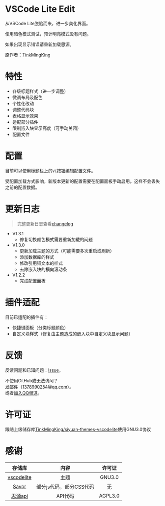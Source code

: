 # VSCode Lite Edit

从VSCode Lite脱胎而来，进一步美化界面。

使用暗色模式测试，预计明亮模式没有问题。

如果出现显示错误请重新加载思源。

原作者：[TinkMingKing](https://github.com/TinkMingKing)

# 特性

- 各级标题样式（进一步调整）
- 微调布局及配色
- 个性化改动
- 调整代码块
- 表格显示效果
- 适配部分插件
- 限制嵌入块显示高度（可手动关闭）
- 配置文件

# 配置

目前可以使用标题栏上的`VC`按钮编辑配置文件。

受配置加载方式影响，新版本更新的配置需要在配置面板手动启用。这样不会丢失之前的配置数据。

# 更新日志

> 完整更新日志查看[changelog](https://github.com/lingfengyu-dreaming/siyuan-vscodelite-edit/blob/main/changelog.md)

- V1.3.1
  - 修复切换颜色模式需要重新加载的问题
- V1.3.0
  - 更新加载主题的方式（可能需要多次重启或刷新）
  - 添加数据库的样式
  - 修改引用锚文本的样式
  - 去除嵌入块的横向滚动条
- V1.2.2
  - 完成配置面板

# 插件适配

目前已适配的插件有：

- 快捷键面板（分类标题颜色）
- 自定义块样式（修复由主题造成的嵌入块中自定义块显示问题）

# 反馈

反馈问题和已知问题：[Issue](https://github.com/lingfengyu-dreaming/siyuan-vscodelite-edit/issues)。

不使用GitHub或无法访问？  
[发邮件](mailto:1378990254@qq.com)（1378990254@qq.com）。  
或者[加入QQ频道](https://pd.qq.com/s/7uxvabgbp)。

# 许可证

跟随上级储存库[TinkMingKing/siyuan-themes-vscodelite](https://github.com/TinkMingKing/siyuan-themes-vscodelite)使用GNU3.0协议

# 感谢

|                                  存储库                                   |          内容           | 许可证  |
| :-----------------------------------------------------------------------: | :---------------------: | :-----: |
|  [vscodelite](https://github.com/TinkMingKing/siyuan-themes-vscodelite)   |          主题           | GNU3.0  |
|         [Savor](https://github.com/royc01/notion-theme/tree/main)         | 部分js代码，部分CSS代码 |   无    |
| [思源api](https://github.com/siyuan-note/siyuan/blob/master/API_zh_CN.md) |         API代码         | AGPL3.0 |